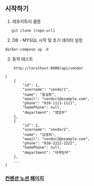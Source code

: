 ## 시작하기

1. 레포지토리 클론 
```
   git clone [repo-url]
```
2. DB - MYSQL 시작 및 초기 데이터 설정
```
docker-compose up -d
```
3. 동작 테스트
```
    http://localhost:8080/api/vendor
```
```
[
    {
        "id": 1,
        "username": "vendor1",
        "name": "홍길동",
        "email": "vendor1@example.com",
        "phone": "010-1111-1111",
        "homePhone": null,
        "department": "영업부"
    },
    {
        "id": 2,
        "username": "vendor2",
        "name": "김영희",
        "email": "vendor2@example.com",
        "phone": "010-2222-2222",
        "homePhone": null,
        "department": "마케팅부"
    },
    ...
]
```

### [컨벤션 노션 페이지](https://standing-ball-696.notion.site/1cd7eae545044b77861da6ee05391e29?pvs=74)
